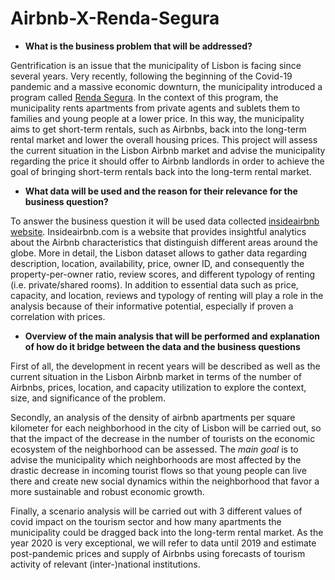 # Airbnb-X-Renda-Segura

- <b>What is the business problem that will be addressed?</b>

Gentrification is an issue that the municipality of Lisbon is facing since several years. Very recently, following the beginning of the Covid-19 pandemic and a massive economic downturn, the municipality introduced a program called [Renda Segura](https://www.globaldata.com/lisbons-renda-segura-program-could-be-problematic-for-airbnb-if-successful-says-globaldata/). In the context of this program, the municipality rents apartments from private agents and sublets them to families and young people at a lower price. In this way, the municipality aims to get short-term rentals, such as Airbnbs, back into the long-term rental market and lower the overall housing prices. 
This project will assess the current situation in the Lisbon Airbnb market and advise the municipality regarding the price it should offer to Airbnb landlords in order to achieve the goal of bringing short-term rentals back into the long-term rental market. 

- <b>What data will be used and the reason for their relevance for the business question?</b>

To answer the business question it will be used data collected [insideairbnb website](http://insideairbnb.com/get-the-data.html). Insideairbnb.com is a website that provides insightful analytics about the Airbnb characteristics that distinguish different areas around the globe. More in detail, the Lisbon dataset allows to gather data regarding description, location, availability, price, owner ID, and consequently the property-per-owner ratio, review scores, and different typology of renting (i.e. private/shared rooms). In addition to essential data such as price, capacity, and location, reviews and typology of renting will play a role in the analysis because of their informative potential, especially if proven a correlation with prices. 

- <b>Overview of the main analysis that will be performed and explanation of how do it bridge between the data and the business questions</b> 

First of all,  the development in recent years will be described as well as the current situation in the Lisbon Airbnb market in terms of the number of Airbnbs, prices, location, and capacity utilization to explore the context, size, and significance of the problem. 

Secondly, an analysis of the density of airbnb apartments per square kilometer for each neighborhood in the city of Lisbon will be carried out, so that the impact of the decrease in the number of tourists on the economic ecosystem of the neighborhood can be assessed. The *main goal* is to advise the municipality which neighborhoods are most affected by the drastic decrease in incoming tourist flows so that young people can live there and create new social dynamics within the neighborhood that favor a more sustainable and robust economic growth. 

Finally, a scenario analysis will be carried out with 3 different values of covid impact on the tourism sector and how many apartments the municipality could be dragged back into the long-term rental market. As the year 2020 is very exceptional, we will refer to data until 2019 and estimate post-pandemic prices and supply of Airbnbs using forecasts of tourism activity of relevant (inter-)national institutions. 
